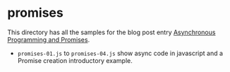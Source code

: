 # promises 

This directory has all the samples for the blog post entry [Asynchronous Programming and Promises](https://plvaldes.dev/index.php/2022/12/06/asynchronous-programming-and-promises-part-i/).
- `promises-01.js` to `promises-04.js` show async code in javascript and a Promise creation introductory example.
